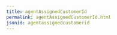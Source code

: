 ```yaml
---
title: agentAssignedCustomerId
permalink: agentAssignedCustomerId.html
jsonid: agentassignedcustomerid
---
```

